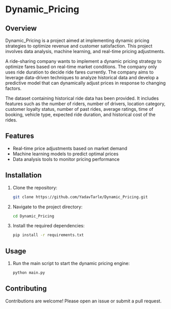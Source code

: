 

# Dynamic_Pricing

## Overview
Dynamic_Pricing is a project aimed at implementing dynamic pricing strategies to optimize revenue and customer satisfaction. This project involves data analysis, machine learning, and real-time pricing adjustments.

A ride-sharing company wants to implement a dynamic pricing strategy to optimize fares based on real-time market conditions. The company only uses ride duration to decide ride fares currently. The company aims to leverage data-driven techniques to analyze historical data and develop a predictive model that can dynamically adjust prices in response to changing factors.

The dataset containing historical ride data has been provided. It includes features such as the number of riders, number of drivers, location category, customer loyalty status, number of past rides, average ratings, time of booking, vehicle type, expected ride duration, and historical cost of the rides.

## Features
- Real-time price adjustments based on market demand
- Machine learning models to predict optimal prices
- Data analysis tools to monitor pricing performance

## Installation
1. Clone the repository:
   ```bash
   git clone https://github.com/YadavTarle/Dynamic_Pricing.git
   ```
2. Navigate to the project directory:
   ```bash
   cd Dynamic_Pricing
   ```
3. Install the required dependencies:
   ```bash
   pip install -r requirements.txt
   ```

## Usage
1. Run the main script to start the dynamic pricing engine:
   ```bash
   python main.py
   ```

## Contributing
Contributions are welcome! Please open an issue or submit a pull request.


